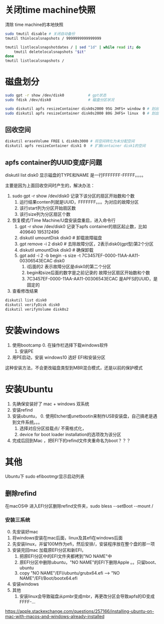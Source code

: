 # 关闭time machine快照

清除 time machine的本地快照
```bash
sudo tmutil disable # 关闭自动备份
tmutil thinlocalsnapshots / 9999999999999999

tmutil listlocalsnapshotdates / | sed "1d" | while read it; do
    tmutil deletelocalsnapshots "$it"
done
tmutil listlocalsnapshots /
```

# 磁盘划分


```bash
sudo gpt -r show /dev/disk0           # gpt状态
sudo fdisk /dev/disk0                 # 磁盘分区状况

sudo diskutil apfs resizeContainer disk0s2000 95G JHFS+ window 0 # 划出windows分区
sudo diskutil apfs resizeContainer disk0s2000 80G JHFS+ linux  0 # 划出linux分区
```

## 回收空间

```bash
diskutil eraseVolume FREE L disk0s3000 # 将空间转化为未分配空间
diskutil apfs resizeContainer disk1 0  # 扩展container disk1的空间
```

## apfs container的UUID变成F问题

diskutil list disk0 显示磁盘的TYPE和NAME 是一行FFFFFFF-FFFFF。。。。

主要是因为上面回收空间时产生的，解决办法：

1. sudo gpt -r show /dev/disk0 记录下该分区的扇区开始数和个数
    1. 运行结果conten列就是UUID，FFFFFFF。。。为对应的故障分区
    2. 该行start列为分区开始扇区数
    3. 该行size列为分区扇区个数
2. 恢复模式/Time Machine/U盘安装盘重启，进入命令行
    1. gpt -r show /dev/disk0 记录下apfs container的扇区起止数，比如409640 195312496
    2. diskutil umountDisk disk0  # 卸载故障磁盘
    3. gpt remove -i 2 disk0      # 去除故障分区，2表示disk0(gpt型)第2个分区
    4. diskutil umountDisk disk0  # 确保卸载
    5. gpt add -i 2 -b begin -s size -t 7C3457EF-0000-11AA-AA11-00306543ECAC disk0
        1. i后面的2 表示故障分区是disk0的第二个分区
        2. begin和size后面的数字是之前记录的 故障分区扇区开始数和个数
        3. 7C3457EF-0000-11AA-AA11-00306543ECAC 是APFS的UUID，是固定的
3. 查看修改结果

```bash
diskutil list disk0
diskutil verifyDisk disk0       
diskutil verifyVolume disk0s2
```

# 安装windows

1. 使用bootcamp 
    0. 在操作栏选择下载windows软件
    1. 安装PE
2. 用PE启动，安装 windows10 选好 EFI和安装分区

这种安装方法，不会更改磁盘类型到MBR混合模式，还是以前的保护模式

# 安装Ubuntu

1. 先确保安装好了 mac + windows 双系统
2. 安装refind
3. 安装ubuntu，
    0. 使用Etcher或unetbootin来制作USB安装盘，自己搞老是遇到文件系统。。。
    1. 选择对应分区挂载点/ 不需格式化，
    2. device for boot loader installation的选项改为该分区
4. 完成后回到Mac ，把EFI下的refind文件夹重命名为boot？？？

# 其他

Ubuntu下 sudo efibootmgr显示启动列表

## 删除refind
在macOS中 进入EFI分区删除refind文件夹，sudo bless --setBoot --mount /



### 安装三系统

0. 先安装好mac
1. 将windows安装在mac后面，linux及其efi在windows后面
2. 先安装linux，并留100M作为efi，然后安排/，安装程序放在整个盘的那一项
3. 安装完回mac 加载原EFI分区和新EFI，
	1. 把原EFI分区中的EFI文件夹都拷到"NO NAME"中
	2. 原EFI分区中删除ubuntu，"NO NAME"的EFI下删除Apple 。。只留boot、ubuntu
	3. copy "NO NAME"/EFI/ubuntu/grubx64.efi --> "NO NAME"/EFI/Boot/bootx64.efi
4. 安装windows
5. 其他
	1. 安装linux会导致磁盘从pmbr变成mbr，再更改分区会导致apfs的ID变成FFFF-...

https://apple.stackexchange.com/questions/257166/installing-ubuntu-on-mac-with-macos-and-windows-already-installed